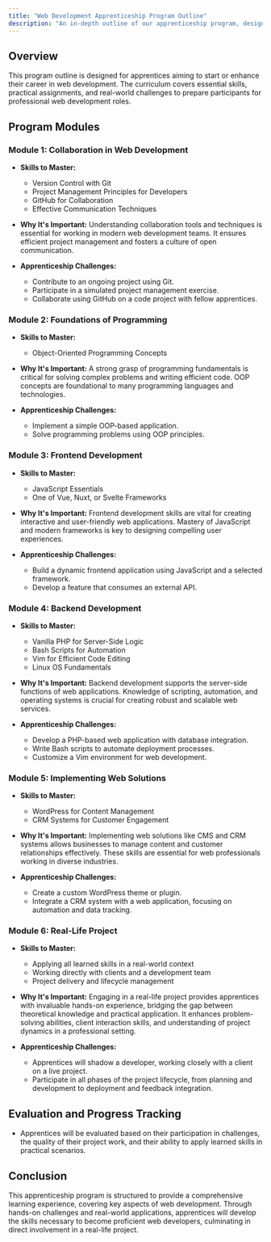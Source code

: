 ```yaml
---
title: "Web Development Apprenticeship Program Outline"
description: "An in-depth outline of our apprenticeship program, designed to equip apprentices with the skills needed for a career in web development, from foundational programming to specialized areas like frontend and backend development, culminating in a real-life project."
---
```


## Overview

This program outline is designed for apprentices aiming to start or enhance their career in web development. The curriculum covers essential skills, practical assignments, and real-world challenges to prepare participants for professional web development roles.

## Program Modules

### Module 1: Collaboration in Web Development

- **Skills to Master:**
  - Version Control with Git
  - Project Management Principles for Developers
  - GitHub for Collaboration
  - Effective Communication Techniques

- **Why It's Important:** Understanding collaboration tools and techniques is essential for working in modern web development teams. It ensures efficient project management and fosters a culture of open communication.

- **Apprenticeship Challenges:**
  - Contribute to an ongoing project using Git.
  - Participate in a simulated project management exercise.
  - Collaborate using GitHub on a code project with fellow apprentices.

### Module 2: Foundations of Programming

- **Skills to Master:**
  - Object-Oriented Programming Concepts

- **Why It's Important:** A strong grasp of programming fundamentals is critical for solving complex problems and writing efficient code. OOP concepts are foundational to many programming languages and technologies.

- **Apprenticeship Challenges:**
  - Implement a simple OOP-based application.
  - Solve programming problems using OOP principles.

### Module 3: Frontend Development

- **Skills to Master:**
  - JavaScript Essentials
  - One of Vue, Nuxt, or Svelte Frameworks

- **Why It's Important:** Frontend development skills are vital for creating interactive and user-friendly web applications. Mastery of JavaScript and modern frameworks is key to designing compelling user experiences.

- **Apprenticeship Challenges:**
  - Build a dynamic frontend application using JavaScript and a selected framework.
  - Develop a feature that consumes an external API.

### Module 4: Backend Development

- **Skills to Master:**
  - Vanilla PHP for Server-Side Logic
  - Bash Scripts for Automation
  - Vim for Efficient Code Editing
  - Linux OS Fundamentals

- **Why It's Important:** Backend development supports the server-side functions of web applications. Knowledge of scripting, automation, and operating systems is crucial for creating robust and scalable web services.

- **Apprenticeship Challenges:**
  - Develop a PHP-based web application with database integration.
  - Write Bash scripts to automate deployment processes.
  - Customize a Vim environment for web development.

### Module 5: Implementing Web Solutions

- **Skills to Master:**
  - WordPress for Content Management
  - CRM Systems for Customer Engagement

- **Why It's Important:** Implementing web solutions like CMS and CRM systems allows businesses to manage content and customer relationships effectively. These skills are essential for web professionals working in diverse industries.

- **Apprenticeship Challenges:**
  - Create a custom WordPress theme or plugin.
  - Integrate a CRM system with a web application, focusing on automation and data tracking.

### Module 6: Real-Life Project

- **Skills to Master:**
  - Applying all learned skills in a real-world context
  - Working directly with clients and a development team
  - Project delivery and lifecycle management

- **Why It's Important:** Engaging in a real-life project provides apprentices with invaluable hands-on experience, bridging the gap between theoretical knowledge and practical application. It enhances problem-solving abilities, client interaction skills, and understanding of project dynamics in a professional setting.

- **Apprenticeship Challenges:**
  - Apprentices will shadow a developer, working closely with a client on a live project.
  - Participate in all phases of the project lifecycle, from planning and development to deployment and feedback integration.

## Evaluation and Progress Tracking

- Apprentices will be evaluated based on their participation in challenges, the quality of their project work, and their ability to apply learned skills in practical scenarios.

## Conclusion

This apprenticeship program is structured to provide a comprehensive learning experience, covering key aspects of web development. Through hands-on challenges and real-world applications, apprentices will develop the skills necessary to become proficient web developers, culminating in direct involvement in a real-life project.

